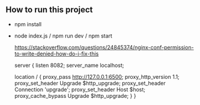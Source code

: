 ## How to run this project

- npm install
- node index.js / npm run dev / npm start

  https://stackoverflow.com/questions/24845374/nginx-conf-permission-to-write-denied-how-do-i-fix-this

  server {
  listen 8082;
  server_name localhost;

  location / {
  proxy_pass http://127.0.0.1:6500;
  proxy_http_version 1.1;
  proxy_set_header Upgrade $http_upgrade;
  proxy_set_header Connection 'upgrade';
  proxy_set_header Host $host;
  proxy_cache_bypass Upgrade $http_upgrade;
  }
  }
